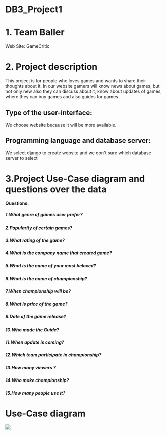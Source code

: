 # DB3_Project1
# 1. Team Baller
Web Site: GameCritic
# 2. Project description
  This project is for people who loves games and wants to share their thoughts about it. In our website gamers will know news about games, but not only new also they can discuss
  about it, know about updates of games, where they can buy games and also guides for games.
## Type of the user-interface:
  We choose website because it will be more available.
## Programming language and database server:
  We select django to create website and we don't sure which database server to select
# 3.Project Use-Case diagram and questions over the data
**Questions:**
##### 1.What genre of games user prefer?
##### 2.Popularity of certain games?
##### 3.What rating of the game?
##### 4.What is the company name that created game?
##### 5.What is the name of your most beloved?
##### 6.What is the name of championship?
##### 7.When championship will be?
##### 8.What is price of the game?
##### 9.Date of the game release?
##### 10.Who made the Guide?
##### 11.When update is coming?
##### 12.Which team participate in championship?
##### 13.How many viewers ?
##### 14.Who make championship?
##### 15.How many people use it?

# Use-Case diagram
<img src="https://embed.creately.com/kMxIbdQ3KCR?token=MGG3jzVsskY37Jje&type=svg">
